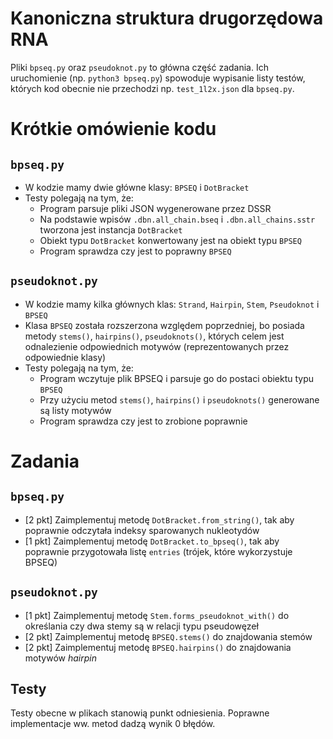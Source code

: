 # Kanoniczna struktura drugorzędowa RNA

Pliki `bpseq.py` oraz `pseudoknot.py` to główna część zadania. Ich uruchomienie
(np. `python3 bpseq.py`) spowoduje wypisanie listy testów, których kod obecnie
nie przechodzi np. `test_1l2x.json` dla `bpseq.py`.

# Krótkie omówienie kodu

## `bpseq.py`

- W kodzie mamy dwie główne klasy: `BPSEQ` i `DotBracket`
- Testy polegają na tym, że:
  - Program parsuje pliki JSON wygenerowane przez DSSR
  - Na podstawie wpisów `.dbn.all_chain.bseq` i `.dbn.all_chains.sstr` tworzona
    jest instancja `DotBracket`
  - Obiekt typu `DotBracket` konwertowany jest na obiekt typu `BPSEQ`
  - Program sprawdza czy jest to poprawny `BPSEQ`

## `pseudoknot.py`

- W kodzie mamy kilka głównych klas: `Strand`, `Hairpin`, `Stem`, `Pseudoknot`
  i `BPSEQ`
- Klasa `BPSEQ` została rozszerzona względem poprzedniej, bo posiada metody
  `stems()`, `hairpins()`, `pseudoknots()`, których celem jest odnalezienie
  odpowiednich motywów (reprezentowanych przez odpowiednie klasy)
- Testy polegają na tym, że:
  - Program wczytuje plik BPSEQ i parsuje go do postaci obiektu typu `BPSEQ`
  - Przy użyciu metod `stems()`, `hairpins()` i `pseudoknots()` generowane są
    listy motywów
  - Program sprawdza czy jest to zrobione poprawnie

# Zadania

## `bpseq.py`

- [2 pkt] Zaimplementuj metodę `DotBracket.from_string()`, tak aby poprawnie
  odczytała indeksy sparowanych nukleotydów
- [1 pkt] Zaimplementuj metodę `DotBracket.to_bpseq()`, tak aby poprawnie
  przygotowała listę `entries` (trójek, które wykorzystuje BPSEQ)

## `pseudoknot.py`

- [1 pkt] Zaimplementuj metodę `Stem.forms_pseudoknot_with()` do określania czy
  dwa stemy są w relacji typu pseudowęzeł
- [2 pkt] Zaimplementuj metodę `BPSEQ.stems()` do znajdowania stemów
- [2 pkt] Zaimplementuj metodę `BPSEQ.hairpins()` do znajdowania motywów _hairpin_

## Testy

Testy obecne w plikach stanowią punkt odniesienia. Poprawne implementacje ww.
metod dadzą wynik 0 błędów.
